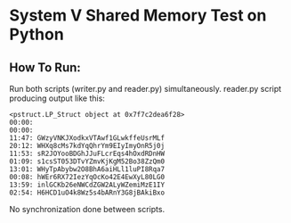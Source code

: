 # System V Shared Memory Test on Python

## How To Run:

Run both scripts (writer.py and reader.py) simultaneously.
reader.py script producing output like this:

    <pstruct.LP_Struct object at 0x7f7c2dea6f28>
    00:00:
    00:00:
    11:47: GWzyVNKJXodkxVTAwf1GLwkffeUsrMLf
    20:12: WHXq8cMs7kdYqQhrYm9EIyImyOnR5j0j
    11:53: sR2JOYooBDGhJJuFLcrEqs4hOxdRDnHW
    01:09: s1csST053DTvYZmvKjKgM52Bo38ZzQm0
    13:01: WHyTpAbybw2O8BhA6aiHLl1luPI8Rqa7
    00:08: hWEr6RX72IezYqOcKo42E4EwXyL80LG0
    13:59: inlGCKb26eNWCdZGW2ALyWZemiMzE1IY
    02:54: H6HCD1uO4k8Wz5s4bARnY3G8jBAkiBxo

No synchronization done between scripts.
